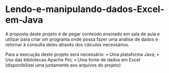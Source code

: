 # Lendo-e-manipulando-dados-Excel-em-Java
 
A proposta deste projeto é de pegar conteúdo ensinado em sala de aula e utilizar para criar um programa onde possa fazer uma análise de dados e retornar à consulta deles através dos cálculos necessários.

Para a execução deste projeto será necessário:
 •	Uma plataforma Java;
 •	Uso das bibliotecas Apache Poi;
 •	Uma fonte de dados em Excel (disponibilizei uma juntamente aos arquivos do projeto)

 
